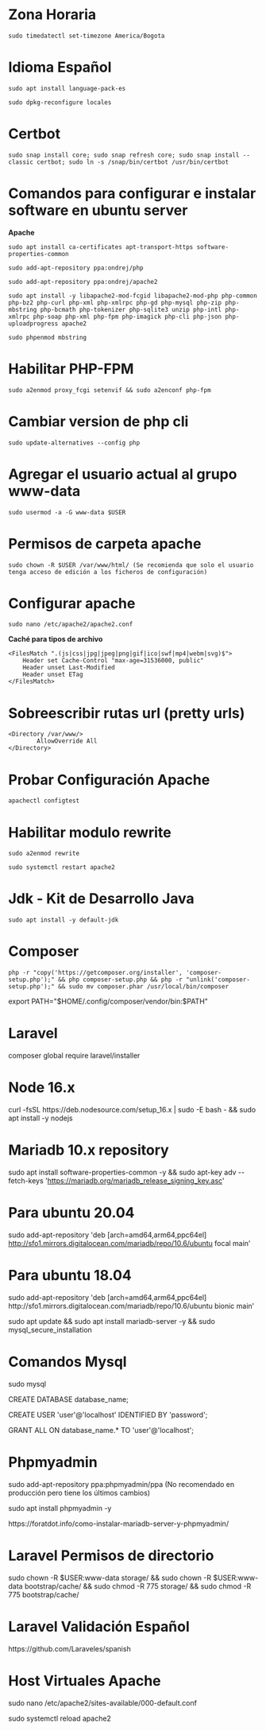 # Zona Horaria
```
sudo timedatectl set-timezone America/Bogota
```

# Idioma Español
```
sudo apt install language-pack-es
```
```
sudo dpkg-reconfigure locales
```

# Certbot
```
sudo snap install core; sudo snap refresh core; sudo snap install --classic certbot; sudo ln -s /snap/bin/certbot /usr/bin/certbot
```

# Comandos para configurar e instalar software en ubuntu server

**Apache**
```
sudo apt install ca-certificates apt-transport-https software-properties-common
```
```
sudo add-apt-repository ppa:ondrej/php
```
```
sudo add-apt-repository ppa:ondrej/apache2
```
```
sudo apt install -y libapache2-mod-fcgid libapache2-mod-php php-common php-bz2 php-curl php-xml php-xmlrpc php-gd php-mysql php-zip php-mbstring php-bcmath php-tokenizer php-sqlite3 unzip php-intl php-xmlrpc php-soap php-xml php-fpm php-imagick php-cli php-json php-uploadprogress apache2
```
```
sudo phpenmod mbstring
```

# Habilitar PHP-FPM
```
sudo a2enmod proxy_fcgi setenvif && sudo a2enconf php-fpm
```

# Cambiar version de php cli
```
sudo update-alternatives --config php
```

# Agregar el usuario actual al grupo www-data
```
sudo usermod -a -G www-data $USER
```

# Permisos de carpeta apache 
```
sudo chown -R $USER /var/www/html/ (Se recomienda que solo el usuario tenga acceso de edición a los ficheros de configuración)
```

# Configurar apache
```
sudo nano /etc/apache2/apache2.conf
```

**Caché para tipos de archivo**
```
<FilesMatch ".(js|css|jpg|jpeg|png|gif|ico|swf|mp4|webm|svg)$">
    Header set Cache-Control "max-age=31536000, public"
    Header unset Last-Modified
    Header unset ETag
</FilesMatch>
```

# Sobreescribir rutas url (pretty urls)
```
<Directory /var/www/>
        AllowOverride All
</Directory>
```


# Probar Configuración Apache
```
apachectl configtest
```

# Habilitar modulo rewrite
```
sudo a2enmod rewrite
```
```
sudo systemctl restart apache2
```


# Jdk - Kit de Desarrollo Java
```
sudo apt install -y default-jdk
```

# Composer
``
php -r "copy('https://getcomposer.org/installer', 'composer-setup.php');" && php composer-setup.php && php -r "unlink('composer-setup.php');" && sudo mv composer.phar /usr/local/bin/composer
``
<p>export PATH="$HOME/.config/composer/vendor/bin:$PATH"</p>

# Laravel
<p>composer global require laravel/installer</p>

# Node 16.x
<p>curl -fsSL https://deb.nodesource.com/setup_16.x | sudo -E bash - && sudo apt install -y nodejs</p>


# Mariadb 10.x repository
sudo apt install software-properties-common -y && sudo apt-key adv --fetch-keys 'https://mariadb.org/mariadb_release_signing_key.asc'

# Para ubuntu 20.04
sudo add-apt-repository 'deb [arch=amd64,arm64,ppc64el] http://sfo1.mirrors.digitalocean.com/mariadb/repo/10.6/ubuntu focal main'

# Para ubuntu 18.04
<p>sudo add-apt-repository 'deb [arch=amd64,arm64,ppc64el] http://sfo1.mirrors.digitalocean.com/mariadb/repo/10.6/ubuntu bionic main'</p>
<p>sudo apt update && sudo apt install mariadb-server -y && sudo mysql_secure_installation</p>

# Comandos Mysql
<p>sudo mysql</p>
<p>CREATE DATABASE database_name;</p>
<p>CREATE USER 'user'@'localhost' IDENTIFIED BY 'password';</p>
<p>GRANT ALL ON database_name.* TO 'user'@'localhost';</p>

# Phpmyadmin
<p>sudo add-apt-repository ppa:phpmyadmin/ppa (No recomendado en producción pero tiene los últimos cambios)</p>
<p>sudo apt install phpmyadmin -y</p>

<p>https://foratdot.info/como-instalar-mariadb-server-y-phpmyadmin/</p>


# Laravel Permisos de directorio
<p>sudo chown -R $USER:www-data storage/ && sudo chown -R $USER:www-data bootstrap/cache/ && sudo chmod -R 775 storage/ && sudo chmod -R 775 bootstrap/cache/</p>

# Laravel Validación Español
<p>https://github.com/Laraveles/spanish</p>

# Host Virtuales Apache
<p>sudo nano /etc/apache2/sites-available/000-default.conf</p>
<p>sudo systemctl reload apache2</p>
